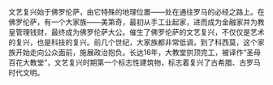 文艺复兴始于佛罗伦萨，由它特殊的地理位置——处在通往罗马的必经之路上。在佛罗伦萨，有一个大家族——美第奇，最初从手工业起家，进而成为金融家并为教皇管理钱财，最终成为佛罗伦萨大公。催生了佛罗伦萨的文艺复兴，不仅仅是艺术的复兴，也是科技的复兴。前几个世纪，大家族都非常低调，到了科西莫，这个家族开始走向公众面前，施展政治抱负。长达16年，大教堂拱顶完工，被译作“圣母百花大教堂”，文艺复兴时期第一个标志性建筑物，标志着复兴了古希腊、古罗马时代文明。
